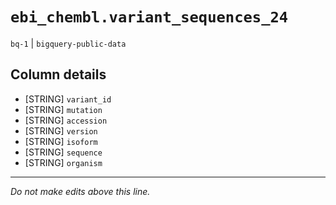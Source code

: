 # `ebi_chembl.variant_sequences_24`
`bq-1` | `bigquery-public-data`

## Column details
* [STRING]    `variant_id`
* [STRING]    `mutation`
* [STRING]    `accession`
* [STRING]    `version`
* [STRING]    `isoform`
* [STRING]    `sequence`
* [STRING]    `organism`

-------------------------------------------------------------------------------
*Do not make edits above this line.*
